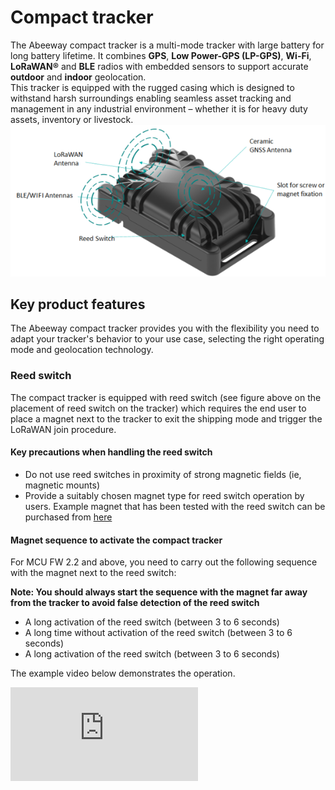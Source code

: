 # Compact tracker
The Abeeway compact tracker is a multi-mode tracker with large battery for long battery lifetime. It combines **GPS**, **Low Power-GPS (LP-GPS)**, **Wi-Fi**, **LoRaWAN®** and **BLE** radios with embedded sensors to support accurate **outdoor** and **indoor** geolocation.<br/>
This tracker is equipped with the rugged casing which is designed to withstand harsh surroundings enabling seamless asset tracking and management in any industrial environment – whether it is for heavy duty assets, inventory or livestock.
<img src="./images/CompactTrackerPlacement_594x286.png" border="0" />
## Key product features
The Abeeway compact tracker provides you with the flexibility you need to adapt your tracker's behavior to your use case, selecting the right operating mode and geolocation technology.
### Reed switch<br/>
The compact tracker is equipped with reed switch  (see figure above on the placement of reed switch on the tracker) which requires the end user to place a magnet next to the tracker to exit the shipping mode and trigger the LoRaWAN join procedure.<br/>

#### Key precautions when handling the reed switch<br/>
* Do not use reed switches in proximity of strong magnetic fields (ie, magnetic mounts)
* Provide a suitably chosen magnet type for reed switch operation by users. Example magnet that has been tested with the reed switch can be purchased from [here](https://market.thingpark.com/abeeway-compact-tracker-magnets-reed-switch.html)

#### Magnet sequence to activate the compact tracker<br/>
For MCU FW 2.2 and above, you need to carry out the following sequence with the magnet next to the reed switch:

**Note: You should always start the sequence with the magnet far away from the tracker to avoid false detection of the reed switch**
* A long activation of the reed switch (between 3 to 6 seconds)
* A long time without activation of the reed switch (between 3 to 6 seconds)
* A long activation of the reed switch (between 3 to 6 seconds)

The example video below demonstrates the operation.
<html><iframe type="text/html" frameborder="0" allowfullscreen="1" src="https://www.youtube.com/embed/2t8zI3cbfys?" height="150px" width="300px"/></html>

### Multiple operating modes

* **Motion tracking** : Tracker reports real-time position only when motion is detected. This is the default configuration that you can discover applying instructions given in this guide.
* **Permanent tracking** : Tracker reports periodic real time positions.
* **Start/End motion tracking** : Tracker reports positions only at the start and end events of the motion.
* **Position on-demand** : Tracker sends its position only when requested from the end-user (very low power operating mode). The position request can be made from the geolocation backend platform.
* **Activity tracking** : Monitor activity rate with embedded sensors.
* **Standby** : The tracker sends periodically short LoRaWAN® messages, called heartbeat, at the configured interval. The tracker positions can be obtained in this mode by using the side operations features. For more information, see [Abeeway Trackers Reference Guide](/D-Reference/DocLibrary_R/#TrackersRefGuide). During shipping, the tracker is set to standby mode, which is also recommended when not in testing to avoid unnecessary drain of the battery.

### Geolocation technologies
* **GPS** : For **precise outdoor** positioning
* **Low Power-GPS (LP-GPS)** : For **power-efficient outdoor** and **daylight indoor** positioning
LP-GPS is an Actility proprietary technology based on GPS. Enabling Fast Time to First Fix, it results in **improved battery lifetime**.
* **Wi-Fi** : For **indoor** and **outdoor** location services in **urban areas**
It leverages the Wi-Fi access point scanning capabilities of the compact tracker.

### Other features
* **Temperature** monitoring
* **LoRaWAN® Class A radio**
* Dust-proof and powerful water jets ( **IP65** )

### Standards and certifications
* LoRa Alliance: EU868, US915, AS923
* Radio: EC, FCC, IC, TELEC ATEX
* The latest information on certification can be found [here](/D-Reference/DocLibrary_R/#abeeway-trackers-certifications).
Abeeway power consumption estimation tool can be found [here](/D-Reference/DocLibrary_R/#abeeway-trackers) to estimate the battery lifetime in different environments.
::: warning WARNING
 The tracker is resistant to water but must never be placed either fully/partially submerged in water or under the influence of high pressure water spray jets for significantly long periods of time. To avoid water entering in the casing, the tracker must not be placed upside down. The warranty of the tracker is avoid if used incorrectly.
:::
